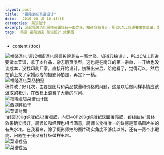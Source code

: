 ```yaml
---
layout: post
title:  "福隆酒店菜谱设计"
date:   2015-08-15 10:15:55
categories: 菜谱设计
excerpt: 源起福隆酒店厨师长跟我有一面之缘，知道我搞设计，所以CALL我说要做本菜谱，拿了本样品，杂志册页类型。这也是在南江的第一宗单，一开始也没谈成本，没找印刷厂家，直接开始设计。初稿出来后，给他看了，觉得可以，然后在镇上找了家婚纱店的摄影师拍照，再定下一稿。……
tags:  菜谱 福隆酒店 菜谱设计 效果图
---
```


* content
{:toc}

![福隆酒店](/css/pics/fulong01.jpg "福隆酒店") 
源起福隆酒店厨师长跟我有一面之缘，知道我搞设计，所以CALL我说要做本菜谱，拿了本样品，杂志册页类型。这也是在南江的第一宗单，一开始也没谈成本，没找印刷厂家，直接开始设计。初稿出来后，给他看了，觉得可以，然后在镇上找了家婚纱店的摄影师拍照，再定下一稿。   
![福隆酒店菜品拍照](/css/pics/fulong02.jpg "福隆酒店菜品拍照")   
稿件改了好几次，主要是图片和菜品数量和价格的问题，这是以后做同样事情应该汲取的教训，在改稿上浪费了大量的时间。   
![福隆酒店菜谱设计图](/css/pics/fulong03.jpg "福隆酒店菜谱设计图")   
![西湖醉鱼干](/css/pics/fulong04.jpg "西湖醉鱼干")   
![菜谱封面](/css/pics/fulong05.jpg "菜谱封面")   
“封面300g铜版纸A3覆哑膜，内页40P200g铜版纸双面覆亮膜，锁线胶装”最终效果确实很好，厨师长和经理也相当满意，厨师长觉得唯一的缺憾是菜品图片拍的有失水准。在我看来，除了摄影师拍的图片确实角度不够佳以外，还有一两个小瑕疵，问题在于我没有打板做样出来。   
![菜谱成品](/css/pics/fulong06.jpg "菜谱成品")   
![菜谱成品](/css/pics/fulong07.jpg "菜谱成品")


